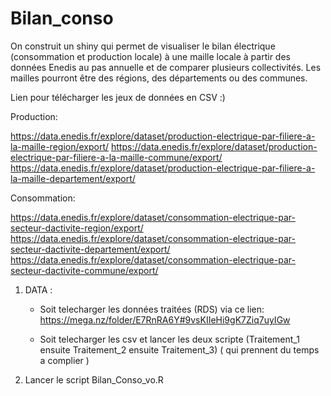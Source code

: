 # Bilan_conso
On construit un shiny qui permet de visualiser le bilan électrique (consommation et
production locale) à une maille locale à partir des données Enedis au pas annuelle et
de comparer plusieurs collectivités. Les mailles pourront être des régions, des
départements ou des communes.


Lien pour télécharger les jeux de données en CSV :)

Production:

https://data.enedis.fr/explore/dataset/production-electrique-par-filiere-a-la-maille-region/export/
https://data.enedis.fr/explore/dataset/production-electrique-par-filiere-a-la-maille-commune/export/
https://data.enedis.fr/explore/dataset/production-electrique-par-filiere-a-la-maille-departement/export/


Consommation:

https://data.enedis.fr/explore/dataset/consommation-electrique-par-secteur-dactivite-region/export/
https://data.enedis.fr/explore/dataset/consommation-electrique-par-secteur-dactivite-departement/export/
https://data.enedis.fr/explore/dataset/consommation-electrique-par-secteur-dactivite-commune/export/

1) DATA : 

    - Soit telecharger les données traitées (RDS) via ce lien: 
    https://mega.nz/folder/E7RnRA6Y#9vsKIIeHi9gK7Ziq7uyIGw
    
    - Soit telecharger les csv  et lancer les deux scripte (Traitement_1 ensuite Traitement_2  ensuite Traitement_3)  ( qui prennent du temps a complier )
    

2) Lancer le script Bilan_Conso_vo.R


